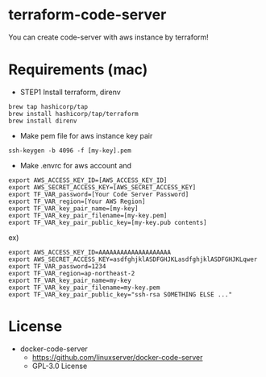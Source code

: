 # terraform-code-server

You can create code-server with aws instance by terraform!

# Requirements (mac)

- STEP1 Install terraform, direnv

```
brew tap hashicorp/tap
brew install hashicorp/tap/terraform
brew install direnv
```

- Make pem file for aws instance key pair

```
ssh-keygen -b 4096 -f [my-key].pem
```

- Make .envrc for aws account and

```
export AWS_ACCESS_KEY_ID=[AWS_ACCESS_KEY_ID]
export AWS_SECRET_ACCESS_KEY=[AWS_SECRET_ACCESS_KEY]
export TF_VAR_password=[Your Code Server Password]
export TF_VAR_region=[Your AWS Region]
export TF_VAR_key_pair_name=[my-key]
export TF_VAR_key_pair_filename=[my-key.pem]
export TF_VAR_key_pair_public_key=[my-key.pub contents]
```

ex)

```envrc
export AWS_ACCESS_KEY_ID=AAAAAAAAAAAAAAAAAAAA
export AWS_SECRET_ACCESS_KEY=asdfghjklASDFGHJKLasdfghjklASDFGHJKLqwer
export TF_VAR_password=1234
export TF_VAR_region=ap-northeast-2
export TF_VAR_key_pair_name=my-key
export TF_VAR_key_pair_filename=my-key.pem
export TF_VAR_key_pair_public_key="ssh-rsa SOMETHING ELSE ..."
```

# License

- docker-code-server
  - https://github.com/linuxserver/docker-code-server
  - GPL-3.0 License
